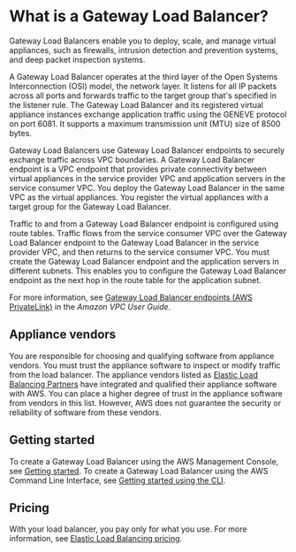 # What is a Gateway Load Balancer?<a name="introduction"></a>

Gateway Load Balancers enable you to deploy, scale, and manage virtual appliances, such as firewalls, intrusion detection and prevention systems, and deep packet inspection systems\.

A Gateway Load Balancer operates at the third layer of the Open Systems Interconnection \(OSI\) model, the network layer\. It listens for all IP packets across all ports and forwards traffic to the target group that's specified in the listener rule\. The Gateway Load Balancer and its registered virtual appliance instances exchange application traffic using the GENEVE protocol on port 6081\. It supports a maximum transmission unit \(MTU\) size of 8500 bytes\.

Gateway Load Balancers use Gateway Load Balancer endpoints to securely exchange traffic across VPC boundaries\. A Gateway Load Balancer endpoint is a VPC endpoint that provides private connectivity between virtual appliances in the service provider VPC and application servers in the service consumer VPC\. You deploy the Gateway Load Balancer in the same VPC as the virtual appliances\. You register the virtual appliances with a target group for the Gateway Load Balancer\.

Traffic to and from a Gateway Load Balancer endpoint is configured using route tables\. Traffic flows from the service consumer VPC over the Gateway Load Balancer endpoint to the Gateway Load Balancer in the service provider VPC, and then returns to the service consumer VPC\. You must create the Gateway Load Balancer endpoint and the application servers in different subnets\. This enables you to configure the Gateway Load Balancer endpoint as the next hop in the route table for the application subnet\.

For more information, see [Gateway Load Balancer endpoints \(AWS PrivateLink\)](https://docs.aws.amazon.com/vpc/latest/userguide/vpce-gateway-load-balancer.html) in the *Amazon VPC User Guide*\.

## Appliance vendors<a name="appliance-vendors"></a>

You are responsible for choosing and qualifying software from appliance vendors\. You must trust the appliance software to inspect or modify traffic from the load balancer\. The appliance vendors listed as [Elastic Load Balancing Partners](http://aws.amazon.com/elasticloadbalancing/partners/) have integrated and qualified their appliance software with AWS\. You can place a higher degree of trust in the appliance software from vendors in this list\. However, AWS does not guarantee the security or reliability of software from these vendors\.

## Getting started<a name="tutorials"></a>

To create a Gateway Load Balancer using the AWS Management Console, see [Getting started](getting-started.md)\. To create a Gateway Load Balancer using the AWS Command Line Interface, see [Getting started using the CLI](getting-started-cli.md)\.

## Pricing<a name="pricing"></a>

With your load balancer, you pay only for what you use\. For more information, see [Elastic Load Balancing pricing](http://aws.amazon.com/elasticloadbalancing/pricing/)\.